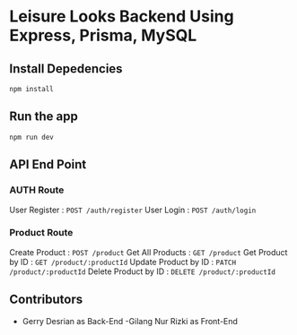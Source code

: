 # Leisure Looks Backend Using Express, Prisma, MySQL

## Install Depedencies

    npm install

## Run the app

    npm run dev

## API End Point

### AUTH Route

User Register : `POST /auth/register`
User Login : `POST /auth/login`

### Product Route

Create Product : `POST /product`
Get All Products : `GET /product`
Get Product by ID : `GET /product/:productId`
Update Product by ID : `PATCH /product/:productId`
Delete Product by ID : `DELETE /product/:productId`

## Contributors

- Gerry Desrian as Back-End
  -Gilang Nur Rizki as Front-End
